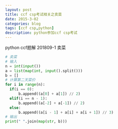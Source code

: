 ```yaml
---
layout: post
title: ccf csp考试相关之卖菜
date: 2015-3-02
categories: blog
tags: [ccf csp,python]
description: python参加ccf csp考试
---
```


python ccf题解 201809-1 卖菜  

  ```python
# 卖菜
# 输入
n = int(input())
a = list(map(int, input().split()))
b = []
# 计算第二天菜价
for i in range(n):
    if(i == 0):
        b.append((a[0] + a[1]) // 2)
    elif(i == n - 1):
        b.append((a[-2] + a[-1]) // 2)
    else:
        b.append((a[i - 1] + a[i] + a[i + 1]) // 3)
# 输出
print(" ".join(map(str, b)))
```













